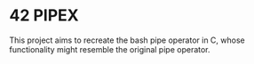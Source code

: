 # 42 PIPEX
This project aims to recreate the bash pipe operator in C, whose functionality might resemble the original pipe operator.

